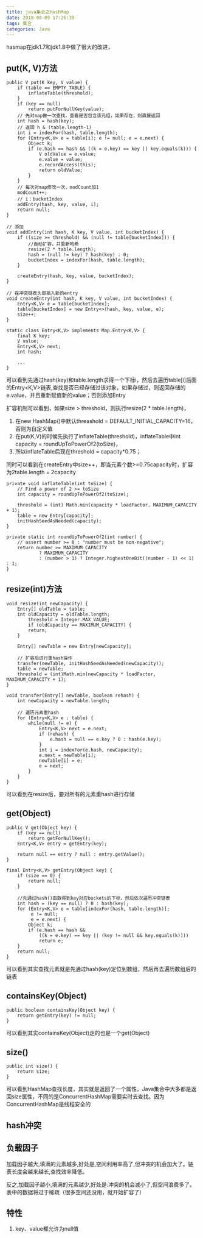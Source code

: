 ```yaml
---
title: java集合之HashMap
date: 2018-08-09 17:26:39
tags: 集合
categories: Java
---
```

hasmap在jdk1.7和jdk1.8中做了很大的改进，

<!-- more -->

## put(K, V)方法 ##
	public V put(K key, V value) {
        if (table == EMPTY_TABLE) {
            inflateTable(threshold);
        }
        if (key == null)
            return putForNullKey(value);
		// 先对map做一次查找，查看是否包含该元组，如果存在，则直接返回
        int hash = hash(key);
        // 返回 h & (table.length-1)
        int i = indexFor(hash, table.length);
        for (Entry<K,V> e = table[i]; e != null; e = e.next) {
            Object k;
            if (e.hash == hash && ((k = e.key) == key || key.equals(k))) {
                V oldValue = e.value;
                e.value = value;
                e.recordAccess(this);
                return oldValue;
            }
        }
		// 每次对map修改一次，modCount加1
        modCount++;
		// i：bucketIndex
        addEntry(hash, key, value, i);
        return null;
    }
	
	// 添加
	void addEntry(int hash, K key, V value, int bucketIndex) {
        if ((size >= threshold) && (null != table[bucketIndex])) {
			//自动扩容，并重新哈希
            resize(2 * table.length);
            hash = (null != key) ? hash(key) : 0;
            bucketIndex = indexFor(hash, table.length);
        }

        createEntry(hash, key, value, bucketIndex);
    }

	// 在冲突链表头部插入新的entry
    void createEntry(int hash, K key, V value, int bucketIndex) {
        Entry<K,V> e = table[bucketIndex];
        table[bucketIndex] = new Entry<>(hash, key, value, e);
        size++;
    }

	static class Entry<K,V> implements Map.Entry<K,V> {
        final K key;
        V value;
        Entry<K,V> next;
        int hash;

		...
	}

可以看到先通过hash(key)和table.length求得一个下标i，然后去遍历table[i]后面的Entry<K,V>链表,查找是否已经存储过该对象，如果存储过，则返回存储的e.value，并且重新赋值新的value；否则添加Entry

扩容机制可以看到，如果size > threshold，则执行resize(2 * table.length)，

1. 在new HashMap()中默认threashold = DEFAULT_INITIAL_CAPACITY=16，否则为自定义值
2. 在put(K,V)的时候先执行了inflateTable(threshold)，inflateTable中int capacity = roundUpToPowerOf2(toSize)，
3. 所以inflateTable后现在threshold = capacity*0.75；

同时可以看到在createEntry中size++，即当元素个数>=0.75capacity时，扩容为2table.length = 2capacity

	private void inflateTable(int toSize) {
        // Find a power of 2 >= toSize
        int capacity = roundUpToPowerOf2(toSize);

        threshold = (int) Math.min(capacity * loadFactor, MAXIMUM_CAPACITY + 1);
        table = new Entry[capacity];
        initHashSeedAsNeeded(capacity);
    }

	private static int roundUpToPowerOf2(int number) {
        // assert number >= 0 : "number must be non-negative";
        return number >= MAXIMUM_CAPACITY
                ? MAXIMUM_CAPACITY
                : (number > 1) ? Integer.highestOneBit((number - 1) << 1) : 1;
    }

	
## resize(int)方法 ##

	void resize(int newCapacity) {
        Entry[] oldTable = table;
        int oldCapacity = oldTable.length;
            threshold = Integer.MAX_VALUE;
            if (oldCapacity == MAXIMUM_CAPACITY) {
            return;
        }

        Entry[] newTable = new Entry[newCapacity];
		
		// 扩容后进行重hash操作
        transfer(newTable, initHashSeedAsNeeded(newCapacity));
        table = newTable;
        threshold = (int)Math.min(newCapacity * loadFactor, MAXIMUM_CAPACITY + 1);
    }

	void transfer(Entry[] newTable, boolean rehash) {
        int newCapacity = newTable.length;
		
		// 遍历元素重hash
        for (Entry<K,V> e : table) {
            while(null != e) {
                Entry<K,V> next = e.next;
                if (rehash) {
                    e.hash = null == e.key ? 0 : hash(e.key);
                }
                int i = indexFor(e.hash, newCapacity);
                e.next = newTable[i];
                newTable[i] = e;
                e = next;
            }
        }
    }

可以看到在resize后，要对所有的元素重hash进行存储

## get(Object) ##

	public V get(Object key) {
        if (key == null)
            return getForNullKey();
        Entry<K,V> entry = getEntry(key);

        return null == entry ? null : entry.getValue();
    }

	final Entry<K,V> getEntry(Object key) {
        if (size == 0) {
            return null;
        }

		//先通过hash()函数得到key对应buckets的下标，然后依次遍历冲突链表
        int hash = (key == null) ? 0 : hash(key);
        for (Entry<K,V> e = table[indexFor(hash, table.length)];
             e != null;
             e = e.next) {
            Object k;
            if (e.hash == hash &&
                ((k = e.key) == key || (key != null && key.equals(k))))
                return e;
        }
        return null;
    }
可以看到其实查找元素就是先通过hash(key)定位到数组，然后再去遍历数组后的链表

## containsKey(Object) ##

	public boolean containsKey(Object key) {
        return getEntry(key) != null;
    }

可以看到其实containsKey(Object)走的也是一个get(Object)

## size() ##

	public int size() {
        return size;
    }
可以看到HashMap查找长度，其实就是返回了一个属性，Java集合中大多都是返回size属性，不同的是ConcurrentHashMap需要实时去查找。因为ConcurrentHashMap是线程安全的

## hash冲突 ##


## 负载因子 ##

加载因子越大,填满的元素越多,好处是,空间利用率高了,但冲突的机会加大了。链表长度会越来越长,查找效率降低。

反之,加载因子越小,填满的元素越少,好处是:冲突的机会减小了,但空间浪费多了。表中的数据将过于稀疏（很多空间还没用，就开始扩容了）

## 特性 ##

1. key、value都允许为null值


